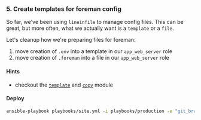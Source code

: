 ### 5. Create templates for foreman config

So far, we've been using `lineinfile` to manage config files. This can be great,
but more often, what we actually want is a `template` or a `file`.

Let's cleanup how we're preparing files for foreman:

1. move creation of `.env` into a template in our `app_web_server` role
2. move creation of `.foreman` into a file in our `app_web_server` role

#### Hints

- checkout the [`template`][template] and [`copy`][copy] module

#### Deploy

```bash
ansible-playbook playbooks/site.yml -i playbooks/production -e "git_branch=step-1-to-7"
```

[apt]: https://docs.ansible.com/ansible/apt_module.html
[become]: https://docs.ansible.com/ansible/become.html
[authorized_key]: https://docs.ansible.com/ansible/authorized_key_module.html
[copy]: https://docs.ansible.com/ansible/copy_module.html
[failed_when]: https://docs.ansible.com/ansible/playbooks_error_handling.html
[file]: https://docs.ansible.com/ansible/file_module.html
[handler]: https://docs.ansible.com/ansible/glossary.html#term-handlers
[lineinfile]: https://docs.ansible.com/ansible/lineinfile_module.html
[postgresql_db]: https://docs.ansible.com/ansible/postgresql_db_module.html
[postgresql_user]: https://docs.ansible.com/ansible/postgresql_user_module.html
[register]: https://docs.ansible.com/ansible/playbooks_conditionals.html#register-variables
[service]: https://docs.ansible.com/ansible/service_module.html
[ssh-key]: https://help.github.com/articles/generating-an-ssh-key/
[template]: https://docs.ansible.com/ansible/template_module.html
